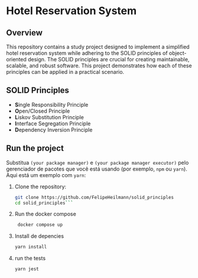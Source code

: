 # Hotel Reservation System

## Overview

This repository contains a study project designed to implement a simplified hotel reservation system while adhering to the SOLID principles of object-oriented design. The SOLID principles are crucial for creating maintainable, scalable, and robust software. This project demonstrates how each of these principles can be applied in a practical scenario.

## SOLID Principles

- **S**ingle Responsibility Principle
- **O**pen/Closed Principle
- **L**iskov Substitution Principle
- **I**nterface Segregation Principle
- **D**ependency Inversion Principle

## Run the project

Substitua `(your package manager)` e `(your package manager executor)` pelo gerenciador de pacotes que você está usando (por exemplo, `npm` ou `yarn`). Aqui está um exemplo com `yarn`:

1. Clone the repository:
   ```sh
   git clone https://github.com/FelipeHeilmann/solid_principles
   cd solid_principles```
2. Run the docker compose
   ```sh
    docker compose up
    ```
3. Install de depencies
    ```sh
    yarn install
    ```
4. run the tests
    ```sh
    yarn jest
    ```
